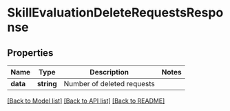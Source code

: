 # SkillEvaluationDeleteRequestsResponse

## Properties
Name | Type | Description | Notes
------------ | ------------- | ------------- | -------------
**data** | **string** | Number of deleted requests | 

[[Back to Model list]](../README.md#documentation-for-models) [[Back to API list]](../README.md#documentation-for-api-endpoints) [[Back to README]](../README.md)


